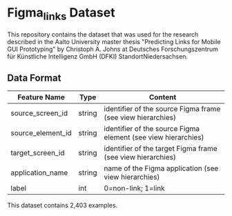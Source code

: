 # Figma<sub>links</sub> Dataset

This repository contains the dataset that was used for the research described
in the Aalto University master thesis "Predicting Links for Mobile GUI Prototyping"
by Christoph A. Johns at Deutsches Forschungszentrum für Künstliche Intelligenz GmbH
(DFKI) Standort ​Niedersachsen.

## Data Format

| Feature Name      | Type   | Content                                                       |
| ----------------- | ------ | ------------------------------------------------------------- |
| source_screen_id  | string | identifier of the source Figma frame (see view hierarchies)   |
| source_element_id | string | identifier of the source Figma element (see view hierarchies) |
| target_screen_id  | string | identifier of the target Figma frame (see view hierarchies)   |
| application_name  | string | name of the Figma application (see view hierarchies)          |
| label             | int    | 0=non-link; 1=link                                            |

This dataset contains 2,403 examples.
